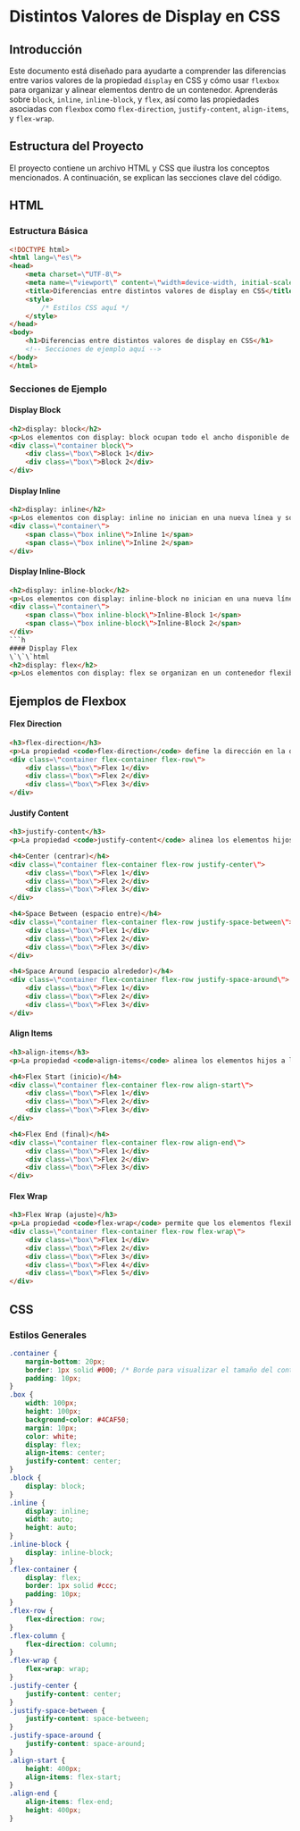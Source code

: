 
# Distintos Valores de Display en CSS

## Introducción
Este documento está diseñado para ayudarte a comprender las diferencias entre varios valores de la propiedad `display` en CSS y cómo usar `flexbox` para organizar y alinear elementos dentro de un contenedor. Aprenderás sobre `block`, `inline`, `inline-block`, y `flex`, así como las propiedades asociadas con `flexbox` como `flex-direction`, `justify-content`, `align-items`, y `flex-wrap`.

## Estructura del Proyecto
El proyecto contiene un archivo HTML y CSS que ilustra los conceptos mencionados. A continuación, se explican las secciones clave del código.

## HTML

### Estructura Básica
```html
<!DOCTYPE html>
<html lang=\"es\">
<head>
    <meta charset=\"UTF-8\">
    <meta name=\"viewport\" content=\"width=device-width, initial-scale=1.0\">
    <title>Diferencias entre distintos valores de display en CSS</title>
    <style>
        /* Estilos CSS aquí */
    </style>
</head>
<body>
    <h1>Diferencias entre distintos valores de display en CSS</h1>
    <!-- Secciones de ejemplo aquí -->
</body>
</html>
```

### Secciones de Ejemplo

#### Display Block
```html
<h2>display: block</h2>
<p>Los elementos con display: block ocupan todo el ancho disponible de su contenedor y comienzan en una nueva línea.</p>
<div class=\"container block\">
    <div class=\"box\">Block 1</div>
    <div class=\"box\">Block 2</div>
</div>
```

#### Display Inline
```html
<h2>display: inline</h2>
<p>Los elementos con display: inline no inician en una nueva línea y solo ocupan el espacio necesario para su contenido.</p>
<div class=\"container\">
    <span class=\"box inline\">Inline 1</span>
    <span class=\"box inline\">Inline 2</span>
</div>
```

#### Display Inline-Block
```html
<h2>display: inline-block</h2>
<p>Los elementos con display: inline-block no inician en una nueva línea, pero permiten definir su tamaño con width y height.</p>
<div class=\"container\">
    <span class=\"box inline-block\">Inline-Block 1</span>
    <span class=\"box inline-block\">Inline-Block 2</span>
</div>
```h
#### Display Flex
\`\`\`html
<h2>display: flex</h2>
<p>Los elementos con display: flex se organizan en un contenedor flexible. Puedes controlar la dirección, el alineamiento y la distribución de los elementos hijos.</p>

```
## Ejemplos de Flexbox

#### Flex Direction
```html
<h3>flex-direction</h3>
<p>La propiedad <code>flex-direction</code> define la dirección en la que los elementos flexibles se colocan en el contenedor.</p>
<div class=\"container flex-container flex-row\">
    <div class=\"box\">Flex 1</div>
    <div class=\"box\">Flex 2</div>
    <div class=\"box\">Flex 3</div>
</div>
```
#### Justify Content
```html
<h3>justify-content</h3>
<p>La propiedad <code>justify-content</code> alinea los elementos hijos a lo largo del eje principal (horizontal por defecto) del contenedor flexible.</p>

<h4>Center (centrar)</h4>
<div class=\"container flex-container flex-row justify-center\">
    <div class=\"box\">Flex 1</div>
    <div class=\"box\">Flex 2</div>
    <div class=\"box\">Flex 3</div>
</div>

<h4>Space Between (espacio entre)</h4>
<div class=\"container flex-container flex-row justify-space-between\">
    <div class=\"box\">Flex 1</div>
    <div class=\"box\">Flex 2</div>
    <div class=\"box\">Flex 3</div>
</div>

<h4>Space Around (espacio alrededor)</h4>
<div class=\"container flex-container flex-row justify-space-around\">
    <div class=\"box\">Flex 1</div>
    <div class=\"box\">Flex 2</div>
    <div class=\"box\">Flex 3</div>
</div>
```

#### Align Items
```html
<h3>align-items</h3>
<p>La propiedad <code>align-items</code> alinea los elementos hijos a lo largo del eje secundario (vertical por defecto) del contenedor flexible.</p>

<h4>Flex Start (inicio)</h4>
<div class=\"container flex-container flex-row align-start\">
    <div class=\"box\">Flex 1</div>
    <div class=\"box\">Flex 2</div>
    <div class=\"box\">Flex 3</div>
</div>

<h4>Flex End (final)</h4>
<div class=\"container flex-container flex-row align-end\">
    <div class=\"box\">Flex 1</div>
    <div class=\"box\">Flex 2</div>
    <div class=\"box\">Flex 3</div>
</div>
```

#### Flex Wrap
```html
<h3>Flex Wrap (ajuste)</h3>
<p>La propiedad <code>flex-wrap</code> permite que los elementos flexibles pasen a una nueva línea si no caben en una sola fila.</p>
<div class=\"container flex-container flex-row flex-wrap\">
    <div class=\"box\">Flex 1</div>
    <div class=\"box\">Flex 2</div>
    <div class=\"box\">Flex 3</div>
    <div class=\"box\">Flex 4</div>
    <div class=\"box\">Flex 5</div>
</div>
```

## CSS

### Estilos Generales
```css
.container {
    margin-bottom: 20px;
    border: 1px solid #000; /* Borde para visualizar el tamaño del contenedor */
    padding: 10px;
}
.box {
    width: 100px;
    height: 100px;
    background-color: #4CAF50;
    margin: 10px;
    color: white;
    display: flex;
    align-items: center;
    justify-content: center;
}
.block {
    display: block;
}
.inline {
    display: inline;
    width: auto;
    height: auto;
}
.inline-block {
    display: inline-block;
}
.flex-container {
    display: flex;
    border: 1px solid #ccc;
    padding: 10px;
}
.flex-row {
    flex-direction: row;
}
.flex-column {
    flex-direction: column;
}
.flex-wrap {
    flex-wrap: wrap;
}
.justify-center {
    justify-content: center;
}
.justify-space-between {
    justify-content: space-between;
}
.justify-space-around {
    justify-content: space-around;
}
.align-start {
    height: 400px;
    align-items: flex-start;
}
.align-end {
    align-items: flex-end;
    height: 400px;
}
```

